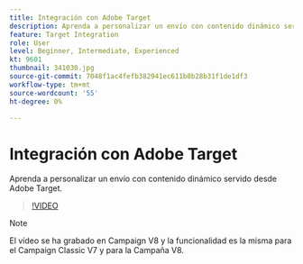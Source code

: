 ```yaml
---
title: Integración con Adobe Target
description: Aprenda a personalizar un envío con contenido dinámico servido desde Adobe Target.
feature: Target Integration
role: User
level: Beginner, Intermediate, Experienced
kt: 9601
thumbnail: 341030.jpg
source-git-commit: 7048f1ac4fefb382941ec611b0b28b31f1de1df3
workflow-type: tm+mt
source-wordcount: '55'
ht-degree: 0%

---
```



# Integración con Adobe Target

Aprenda a personalizar un envío con contenido dinámico servido desde Adobe Target.

>[!VIDEO](https://video.tv.adobe.com/v/341030?quality=12&learn=on)

>[!NOTE]
> El vídeo se ha grabado en Campaign V8 y la funcionalidad es la misma para el Campaign Classic V7 y para la Campaña V8.
